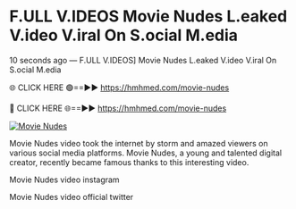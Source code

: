 # F.ULL V.IDEOS Movie Nudes L.eaked V.ideo V.iral On S.ocial M.edia

10 seconds ago — F.ULL V.IDEOS] Movie Nudes L.eaked V.ideo V.iral On S.ocial M.edia

🌐 CLICK HERE 🟢==►► https://hmhmed.com/movie-nudes

🔴 CLICK HERE 🌐==►► https://hmhmed.com/movie-nudes

[![Movie Nudes](https://i.imgur.com/dJHk4Zq.gif)](https://hmhmed.com/movie-nudes)

Movie Nudes video took the internet by storm and amazed viewers on various social media platforms. Movie Nudes, a young and talented digital creator, recently became famous thanks to this interesting video.

Movie Nudes video instagram

Movie Nudes video official twitter
